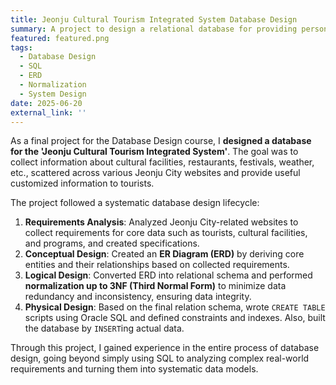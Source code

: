```yaml
---
title: Jeonju Cultural Tourism Integrated System Database Design
summary: A project to design a relational database for providing personalized services by integrating scattered tourism information in the Jeonju area.
featured: featured.png
tags:
  - Database Design
  - SQL
  - ERD
  - Normalization
  - System Design
date: 2025-06-20
external_link: ''
---
```

As a final project for the Database Design course, I **designed a database for the 'Jeonju Cultural Tourism Integrated System'**. The goal was to collect information about cultural facilities, restaurants, festivals, weather, etc., scattered across various Jeonju City websites and provide useful customized information to tourists.

The project followed a systematic database design lifecycle:
1. **Requirements Analysis**: Analyzed Jeonju City-related websites to collect requirements for core data such as tourists, cultural facilities, and programs, and created specifications.
2. **Conceptual Design**: Created an **ER Diagram (ERD)** by deriving core entities and their relationships based on collected requirements.
3. **Logical Design**: Converted ERD into relational schema and performed **normalization up to 3NF (Third Normal Form)** to minimize data redundancy and inconsistency, ensuring data integrity.
4. **Physical Design**: Based on the final relation schema, wrote `CREATE TABLE` scripts using Oracle SQL and defined constraints and indexes. Also, built the database by `INSERT`ing actual data.

Through this project, I gained experience in the entire process of database design, going beyond simply using SQL to analyzing complex real-world requirements and turning them into systematic data models.